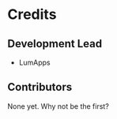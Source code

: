 Credits
=======

Development Lead
----------------

-   LumApps <MAIL>

Contributors
------------

None yet. Why not be the first?
